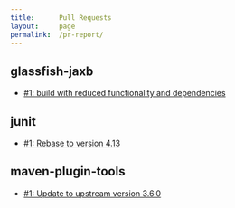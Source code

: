 ```yaml
---
title:      Pull Requests
layout:     page
permalink:  /pr-report/
---
```



## glassfish-jaxb

- [#1: build with reduced functionality and dependencies](https://src.fedoraproject.org/rpms/glassfish-jaxb/pull-request/1)


## junit

- [#1: Rebase to version 4.13](https://src.fedoraproject.org/rpms/junit/pull-request/1)


## maven-plugin-tools

- [#1: Update to upstream version 3.6.0](https://src.fedoraproject.org/rpms/maven-plugin-tools/pull-request/1)

